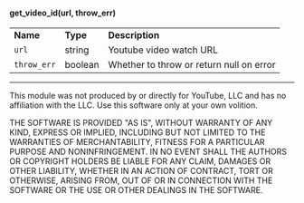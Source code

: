 #### get_video_id(url, throw_err)

<table>
    <tr>
        <td><strong>Name</strong></td>
        <td><strong>Type</strong></td>
        <td><strong>Description</strong></td>
    </tr>
    <tr>
        <td><code>url</code></td>
        <td>string</td>
        <td>Youtube video watch URL</td>
    </tr>
    <tr>
        <td><code>throw_err</code></td>
        <td>boolean</td>
        <td>Whether to throw or return null on error</a></td>
    </tr>
</table>

---

This module was not produced by or directly for YouTube, LLC and has no affiliation with
the LLC. Use this software only at your own volition.

THE SOFTWARE IS PROVIDED "AS IS", WITHOUT WARRANTY OF ANY KIND, EXPRESS OR IMPLIED, INCLUDING BUT NOT LIMITED TO THE WARRANTIES OF MERCHANTABILITY, FITNESS FOR A PARTICULAR PURPOSE AND NONINFRINGEMENT. IN NO EVENT SHALL THE AUTHORS OR COPYRIGHT HOLDERS BE LIABLE FOR ANY CLAIM, DAMAGES OR OTHER LIABILITY, WHETHER IN AN ACTION OF CONTRACT, TORT OR OTHERWISE, ARISING FROM, OUT OF OR IN CONNECTION WITH THE SOFTWARE OR THE USE OR OTHER DEALINGS IN THE SOFTWARE.